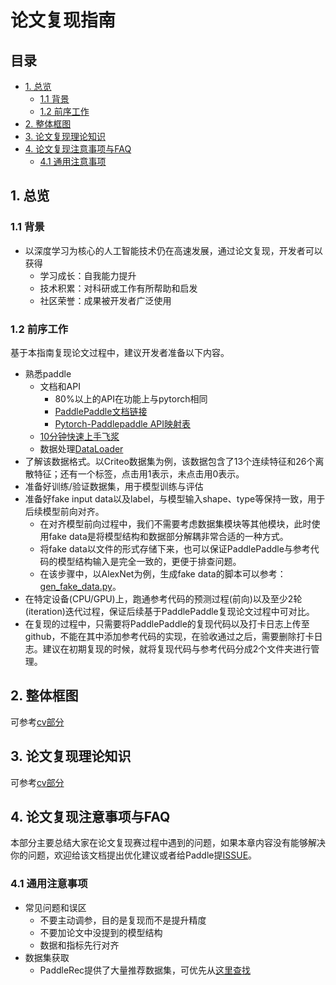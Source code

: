 # 论文复现指南

## 目录

- [1. 总览](#1)
    - [1.1 背景](#1.1)
    - [1.2 前序工作](#1.2)
- [2. 整体框图](#2)
- [3. 论文复现理论知识](#3)
- [4. 论文复现注意事项与FAQ](#4)
    - [4.1 通用注意事项](#4.0)

<a name="1"></a>
## 1. 总览

<a name="1.1"></a>
### 1.1 背景

* 以深度学习为核心的人工智能技术仍在高速发展，通过论文复现，开发者可以获得
    * 学习成长：自我能力提升
    * 技术积累：对科研或工作有所帮助和启发
    * 社区荣誉：成果被开发者广泛使用

<a name="1.2"></a>
### 1.2 前序工作

基于本指南复现论文过程中，建议开发者准备以下内容。

* 熟悉paddle
    * 文档和API
        * 80%以上的API在功能上与pytorch相同
        * [PaddlePaddle文档链接](https://www.paddlepaddle.org.cn/documentation/docs/zh/guides/index_cn.html)
        * [Pytorch-Paddlepaddle API映射表](https://www.paddlepaddle.org.cn/documentation/docs/zh/guides/08_api_mapping/pytorch_api_mapping_cn.html)
    * [10分钟快速上手飞浆](https://www.paddlepaddle.org.cn/documentation/docs/zh/guides/02_paddle2.0_develop/01_quick_start_cn.html)
    * 数据处理[DataLoader](https://www.paddlepaddle.org.cn/documentation/docs/zh/develop/api/paddle/io/DataLoader_cn.html)
* 了解该数据格式。以Criteo数据集为例，该数据包含了13个连续特征和26个离散特征；还有一个标签，点击用1表示，未点击用0表示。
* 准备好训练/验证数据集，用于模型训练与评估
* 准备好fake input data以及label，与模型输入shape、type等保持一致，用于后续模型前向对齐。
    * 在对齐模型前向过程中，我们不需要考虑数据集模块等其他模块，此时使用fake data是将模型结构和数据部分解耦非常合适的一种方式。
    * 将fake data以文件的形式存储下来，也可以保证PaddlePaddle与参考代码的模型结构输入是完全一致的，更便于排查问题。
    * 在该步骤中，以AlexNet为例，生成fake data的脚本可以参考：[gen_fake_data.py](https://github.com/littletomatodonkey/AlexNet-Prod/blob/master/pipeline/fake_data/gen_fake_data.py)。
* 在特定设备(CPU/GPU)上，跑通参考代码的预测过程(前向)以及至少2轮(iteration)迭代过程，保证后续基于PaddlePaddle复现论文过程中可对比。
* 在复现的过程中，只需要将PaddlePaddle的复现代码以及打卡日志上传至github，不能在其中添加参考代码的实现，在验收通过之后，需要删除打卡日志。建议在初期复现的时候，就将复现代码与参考代码分成2个文件夹进行管理。

<a name="2"></a>
## 2. 整体框图
可参考[cv部分](https://github.com/PaddlePaddle/models/blob/tipc/docs/lwfx/ThesisReproduction_CV.md)

<a name="3"></a>
## 3. 论文复现理论知识
可参考[cv部分](https://github.com/PaddlePaddle/models/blob/tipc/docs/lwfx/ThesisReproduction_CV.md)

<a name="4"></a>
## 4. 论文复现注意事项与FAQ

本部分主要总结大家在论文复现赛过程中遇到的问题，如果本章内容没有能够解决你的问题，欢迎给该文档提出优化建议或者给Paddle提[ISSUE](https://github.com/PaddlePaddle/Paddle/issues/new/choose)。

<a name="4.0"></a>
### 4.1 通用注意事项

* 常见问题和误区
    * 不要主动调参，目的是复现而不是提升精度
    * 不要加论文中没提到的模型结构
    * 数据和指标先行对齐
* 数据集获取
    * PaddleRec提供了大量推荐数据集，可优先从[这里查找](https://github.com/PaddlePaddle/PaddleRec/tree/master/datasets)
